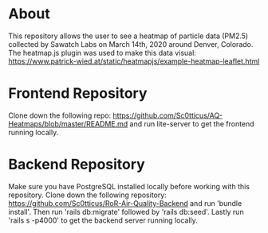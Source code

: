 # About
This repository allows the user to see a heatmap of particle data (PM2.5) collected by Sawatch Labs on March 14th, 2020 around Denver, Colorado. The heatmap.js plugin was used to make this data visual: https://www.patrick-wied.at/static/heatmapjs/example-heatmap-leaflet.html

# Frontend Repository
Clone down the following repo: https://github.com/Sc0tticus/AQ-Heatmaps/blob/master/README.md and run lite-server to get the frontend running locally.

# Backend Repository
Make sure you have PostgreSQL installed locally before working with this repository. Clone down the following repository: https://github.com/Sc0tticus/RoR-Air-Quality-Backend and run 'bundle install'. Then run 'rails db:migrate' followed by 'rails db:seed'. Lastly run 'rails s -p4000' to get the backend server running locally.
